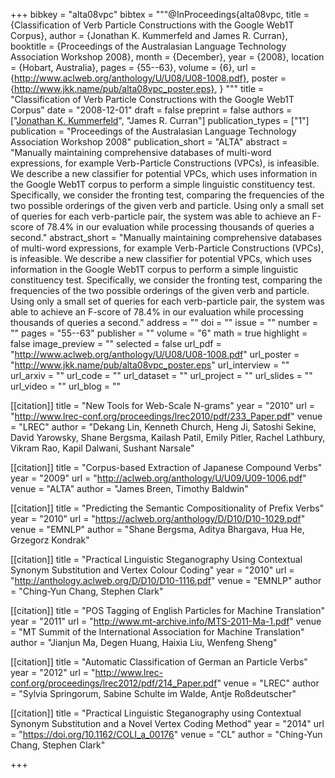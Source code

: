 +++
bibkey = "alta08vpc"
bibtex = """@InProceedings{alta08vpc,
  title     = {Classification of Verb Particle Constructions with the Google Web1T Corpus},
  author    = {Jonathan K. Kummerfeld and James R. Curran},
  booktitle = {Proceedings of the Australasian Language Technology Association Workshop 2008},
  month     = {December},
  year      = {2008},
  location  = {Hobart, Australia},
  pages     = {55--63},
  volume    = {6},
  url       = {http://www.aclweb.org/anthology/U/U08/U08-1008.pdf},
  poster    = {http://www.jkk.name/pub/alta08vpc_poster.eps},
}
"""
title = "Classification of Verb Particle Constructions with the Google Web1T Corpus"
date = "2008-12-01"
draft = false
preprint = false
authors = ["<span style='text-decoration:underline;'>Jonathan K. Kummerfeld</span>", "James R. Curran"]
publication_types = ["1"]
publication = "Proceedings of the Australasian Language Technology Association Workshop 2008"
publication_short = "ALTA"
abstract = "Manually maintaining comprehensive databases of multi-word expressions, for example Verb-Particle Constructions (VPCs), is infeasible. We describe a new classifier for potential VPCs, which uses information in the Google Web1T corpus to perform a simple linguistic constituency test. Specifically, we consider the fronting test, comparing the frequencies of the two possible orderings of the given verb and particle. Using only a small set of queries for each verb-particle pair, the system was able to achieve an F-score of 78.4% in our evaluation while processing thousands of queries a second."
abstract_short = "Manually maintaining comprehensive databases of multi-word expressions, for example Verb-Particle Constructions (VPCs), is infeasible. We describe a new classifier for potential VPCs, which uses information in the Google Web1T corpus to perform a simple linguistic constituency test. Specifically, we consider the fronting test, comparing the frequencies of the two possible orderings of the given verb and particle. Using only a small set of queries for each verb-particle pair, the system was able to achieve an F-score of 78.4% in our evaluation while processing thousands of queries a second."
address = ""
doi = ""
issue = ""
number = ""
pages = "55--63"
publisher = ""
volume = "6"
math = true
highlight = false
image_preview = ""
selected = false
url_pdf = "http://www.aclweb.org/anthology/U/U08/U08-1008.pdf"
url_poster = "http://www.jkk.name/pub/alta08vpc_poster.eps"
url_interview = ""
url_arxiv = ""
url_code = ""
url_dataset = ""
url_project = ""
url_slides = ""
url_video = ""
url_blog = ""

[[citation]]
title = "New Tools for Web-Scale N-grams"
year = "2010"
url = "http://www.lrec-conf.org/proceedings/lrec2010/pdf/233_Paper.pdf"
venue = "LREC"
author = "Dekang Lin, Kenneth Church, Heng Ji, Satoshi Sekine, David Yarowsky, Shane Bergsma, Kailash Patil, Emily Pitler, Rachel Lathbury, Vikram Rao, Kapil Dalwani, Sushant Narsale"

[[citation]]
title = "Corpus-based Extraction of Japanese Compound Verbs"
year = "2009"
url = "http://aclweb.org/anthology/U/U09/U09-1006.pdf"
venue = "ALTA"
author = "James Breen, Timothy Baldwin"

[[citation]]
title = "Predicting the Semantic Compositionality of Prefix Verbs"
year = "2010"
url = "https://aclweb.org/anthology/D/D10/D10-1029.pdf"
venue = "EMNLP"
author = "Shane Bergsma, Aditya Bhargava, Hua He, Grzegorz Kondrak"

[[citation]]
title = "Practical Linguistic Steganography Using Contextual Synonym Substitution and Vertex Colour Coding"
year = "2010"
url = "http://anthology.aclweb.org/D/D10/D10-1116.pdf"
venue = "EMNLP"
author = "Ching-Yun Chang, Stephen Clark"

[[citation]]
title = "POS Tagging of English Particles for Machine Translation"
year = "2011"
url = "http://www.mt-archive.info/MTS-2011-Ma-1.pdf"
venue = "MT Summit of the International Association for Machine Translation"
author = "Jianjun Ma, Degen Huang, Haixia Liu, Wenfeng Sheng"

[[citation]]
title = "Automatic Classification of German an Particle Verbs"
year = "2012"
url = "http://www.lrec-conf.org/proceedings/lrec2012/pdf/214_Paper.pdf"
venue = "LREC"
author = "Sylvia Springorum, Sabine Schulte im Walde, Antje Roßdeutscher"

[[citation]]
title = "Practical Linguistic Steganography using Contextual Synonym Substitution and a Novel Vertex Coding Method"
year = "2014"
url = "https://doi.org/10.1162/COLI_a_00176"
venue = "CL"
author = "Ching-Yun Chang, Stephen Clark"


+++